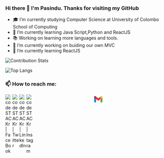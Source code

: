 ### Hi there 👋 I'm Pasindu. Thanks for visiting my GitHub

- 🎓 I’m currently studying Computer Science at University of Colombo School of Computing
- 🌱 I’m currently learning Java Script,Python and ReactJS
- 📚 Working on learning more languages and tools.
- 🔭 I’m currently working on buiding our own MVC
- 🌱 I’m currently learning ReactJS

![Contribution Stats](https://github-contribution-stats.vercel.app/api/?username=PasinduChanusha&layout=compact&theme=radical)

![Top Langs](https://github-readme-stats.vercel.app/api/top-langs/?username=PasinduChanusha&layout=compact&theme=radical)
<!-- [![Top Langs](https://github-readme-stats.vercel.app/api/top-langs/?username=PasinduChanusha&layout=compact)](https://github.com/PasinduChanusha/github-readme-stats) -->

### 📫 How to reach me:

[<img align="left" alt="codeSTACKr | FaceBook" width="22px" src="https://cdn.jsdelivr.net/npm/simple-icons@v3/icons/facebook.svg" />][facebook]
[<img align="left" alt="codeSTACKr | Twitter" width="22px" src="https://cdn.jsdelivr.net/npm/simple-icons@v3/icons/twitter.svg" />][twitter]
[<img align="left" alt="codeSTACKr | LinkedIn" width="22px" src="https://cdn.jsdelivr.net/npm/simple-icons@v3/icons/linkedin.svg" />][linkedin]
[<img align="left" alt="codeSTACKr | Instagram" width="22px" src="https://cdn.jsdelivr.net/npm/simple-icons@v3/icons/instagram.svg" />][instagram]

[facebook]: https://www.facebook.com/pasindu.chanusha
[twitter]: https://twitter.com/PasinduChanusha
[linkedin]: https://www.linkedin.com/in/pasindu-chanusha-a70957189/
[instagram]: https://www.instagram.com/pasinduchanusha/
<p align="center">
<a href="mailto:pasinduchanusha@gmail.com"><img height="30" src="https://github.com/PasinduChanusha/PasinduChanusha/blob/main/images/icons8-gmail-48.png"></a>&nbsp;&nbsp;
</p>

<!-- ![Pasindus' github stats](https://github-readme-stats.vercel.app/api?username=PasinduChanusha&show_icons=true&theme=dracula)<br/> -->
<!-- <img align="left" alt="GIF" height="300px" src="https://github.com/PasinduChanusha/PasinduChanusha/blob/master/assets/giphy.gif">-->
